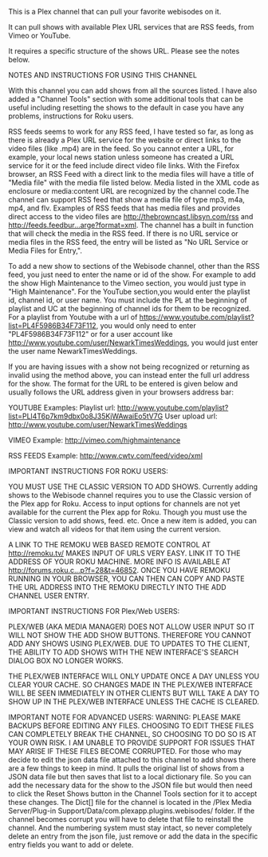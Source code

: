 This is a Plex channel that can pull your favorite webisodes on it.

It can pull shows with available Plex URL services that are RSS feeds, from Vimeo or YouTube.

It requires a specific structure of the shows URL. Please see the notes below.

NOTES AND INSTRUCTIONS FOR USING THIS CHANNEL

With this channel you can add shows from all the sources listed.  I have also added a "Channel Tools" section with some additional tools that can be useful including resetting the shows to the default in case you have any problems, instructions for Roku users. 

RSS feeds seems to work for any RSS feed, I have tested so far, as long as there is already a Plex URL service for the website or direct links to the video files (like .mp4) are in the feed. So you cannot enter a URL, for example, your local news station unless someone has created a URL service for it or the feed include direct video file links. With the Firefox browser, an RSS Feed with a direct link to the media files will have a title of "Media file" with the media file listed below. Media listed in the XML code as enclosure or media:content URL are recognized by the channel code.The channel can support RSS feed that show a media file of type mp3, m4a, mp4, and flv. Examples of RSS feeds that has media files and provides direct access to the video files are http://thebrowncast.libsyn.com/rss and http://feeds.feedbur...arge?format=xml.  The channel has a built in function that will check the media in the RSS feed. If there is no URL service or media files in the RSS feed, the entry will be listed as "No URL Service or Media Files for Entry,".

To add a new show to sections of the Webisode channel, other than the RSS feed, you just need to enter the name or id of the show. For example to add the show High Maintenance to the Vimeo section, you would just type in "High Maintenance". For the YouTube section,you would enter the playlist id, channel id, or user name. You must include the PL at the beginning of playlist and UC at the beginning of channel ids for them to be recognized. For a playlist from Youtube with a url of https://www.youtube.com/playlist?list=PL4F5986B34F73F112, you would only need to enter "PL4F5986B34F73F112" or for a user account like http://www.youtube.com/user/NewarkTimesWeddings, you would just enter the user name NewarkTimesWeddings.

If you are having issues with a show not being recognized or returning as invalid using the method above, you can instead enter the full url address for the show. The format for the URL to be entered is given below and usually follows the URL address given in your browsers address bar:

YOUTUBE
Examples:
Playlist url: http://www.youtube.com/playlist?list=PLl4T6p7km9dbx0o8J35KjWAwaiEo5tV7G
User upload url: http://www.youtube.com/user/NewarkTimesWeddings

VIMEO
Example: http://vimeo.com/highmaintenance

RSS FEEDS
Example: http://www.cwtv.com/feed/video/xml


IMPORTANT INSTRUCTIONS FOR ROKU USERS:

YOU MUST USE THE CLASSIC VERSION TO ADD SHOWS. Currently adding shows to the Webisode channel requires you to use the Classic version of the Plex app for Roku. Access to input options for channels are not yet available for the current the Plex app for Roku. Though you must use the Classic version to add shows, feed. etc. Once a new item is added, you can view and watch all videos for that item using the current version.

A LINK TO THE REMOKU WEB BASED REMOTE CONTROL AT http://remoku.tv/ MAKES INPUT OF URLS VERY EASY. LINK IT TO THE ADDRESS OF YOUR ROKU MACHINE. MORE INFO IS AVAILABLE AT http://forums.roku.c...p?f=28&t=46852. ONCE YOU HAVE REMOKU RUNNING IN YOUR BROWSER, YOU CAN THEN CAN COPY AND PASTE THE URL ADDRESS INTO THE REMOKU DIRECTLY INTO THE ADD CHANNEL USER ENTRY.

IMPORTANT INSTRUCTIONS FOR Plex/Web USERS:

PLEX/WEB (AKA MEDIA MANAGER) DOES NOT ALLOW USER INPUT SO IT WILL NOT SHOW THE ADD SHOW BUTTONS. THEREFORE YOU CANNOT ADD ANY SHOWS USING PLEX/WEB. DUE TO UPDATES TO THE CLIENT, THE ABILITY TO ADD SHOWS WITH THE NEW INTERFACE'S SEARCH DIALOG BOX NO LONGER WORKS.

THE PLEX/WEB INTERFACE WILL ONLY UPDATE ONCE A DAY UNLESS YOU CLEAR YOUR CACHE. SO CHANGES MADE IN THE PLEX/WEB INTERFACE WILL BE SEEN IMMEDIATELY IN OTHER CLIENTS BUT WILL TAKE A DAY TO SHOW UP IN THE PLEX/WEB INTERFACE UNLESS THE CACHE IS CLEARED.

IMPORTANT NOTE FOR ADVANCED USERS:
WARNING: PLEASE MAKE BACKUPS BEFORE EDITING ANY FILES. CHOOSING TO EDIT THESE FILES CAN COMPLETELY BREAK THE CHANNEL, SO CHOOSING TO DO SO IS AT YOUR OWN RISK. I AM UNABLE TO PROVIDE SUPPORT FOR ISSUES THAT MAY ARISE IF THESE FILES BECOME CORRUPTED.
For those who may decide to edit the json data file attached to this channel to add shows there are a few things to keep in mind. It pulls the original list of shows from a JSON data file but then saves that list to a local dictionary file. So you can add the necessary data for the show to the JSON file but would then need to click the Reset Shows button in the Channel Tools section for it to accept these changes. 
The Dict[] file for the channel is located in the /Plex Media Server/Plug-in Support/Data/com.plexapp.plugins.webisodes/ folder. If the channel becomes corrupt you will have to delete that file to reinstall the channel. 
And the numbering system must stay intact, so never completely delete an entry from the json file, just remove or add the data in the specific entry fields you want to add or delete.
